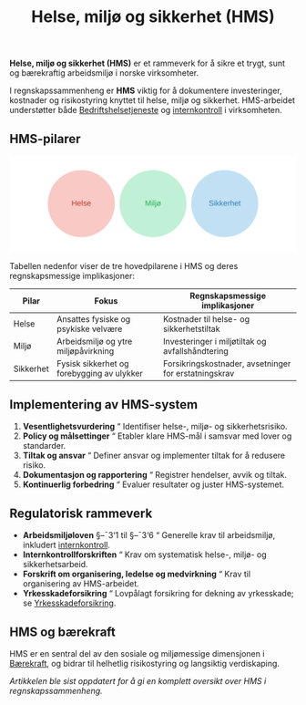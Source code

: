 ﻿---
title: "Helse, miljø og sikkerhet (HMS)"
seoTitle: "Helse, miljø og sikkerhet (HMS)"
description: '**Helse, miljø og sikkerhet (HMS)** er et rammeverk for å sikre et trygt, sunt og bærekraftig arbeidsmiljø i norske virksomheter.'
summary: "HMS i regnskap: rammeverk, implementering, regelverk og regnskapseffekter."
---

**Helse, miljø og sikkerhet (HMS)** er et rammeverk for å sikre et trygt, sunt og bærekraftig arbeidsmiljø i norske virksomheter.

I regnskapssammenheng er **HMS** viktig for å dokumentere investeringer, kostnader og risikostyring knyttet til helse, miljø og sikkerhet. HMS-arbeidet understøtter både [Bedriftshelsetjeneste](/blogs/regnskap/bedriftshelsetjeneste "Bedriftshelsetjeneste: HMS-tjenester og krav") og [internkontroll](/blogs/regnskap/hva-er-internkontroll "Hva er Internkontroll i Regnskap?") i virksomheten.

## HMS-pilarer

![HMS-pilarer](hms-pillars.svg)

Tabellen nedenfor viser de tre hovedpilarene i HMS og deres regnskapsmessige implikasjoner:

| Pilar     | Fokus                                 | Regnskapsmessige implikasjoner                      |
|-----------|---------------------------------------|-----------------------------------------------------|
| Helse     | Ansattes fysiske og psykiske velvære  | Kostnader til helse- og sikkerhetstiltak            |
| Miljø     | Arbeidsmiljø og ytre miljøpåvirkning   | Investeringer i miljøtiltak og avfallshåndtering    |
| Sikkerhet | Fysisk sikkerhet og forebygging av ulykker | Forsikringskostnader, avsetninger for erstatningskrav |

## Implementering av HMS-system

1. **Vesentlighetsvurdering** “ Identifiser helse-, miljø- og sikkerhetsrisiko.
2. **Policy og målsettinger** “ Etabler klare HMS-mål i samsvar med lover og standarder.
3. **Tiltak og ansvar** “ Definer ansvar og implementer tiltak for å redusere risiko.
4. **Dokumentasjon og rapportering** “ Registrer hendelser, avvik og tiltak.
5. **Kontinuerlig forbedring** “ Evaluer resultater og juster HMS-systemet.

## Regulatorisk rammeverk

* **Arbeidsmiljøloven** §–¯3‘1 til §–¯3‘6 “ Generelle krav til arbeidsmiljø, inkludert [internkontroll](/blogs/regnskap/hva-er-internkontroll "Hva er Internkontroll i Regnskap?").
* **Internkontrollforskriften** “ Krav om systematisk helse-, miljø- og sikkerhetsarbeid.
* **Forskrift om organisering, ledelse og medvirkning** “ Krav til organisering av HMS-arbeidet.
* **Yrkesskadeforsikring** “ Lovpålagt forsikring for dekning av yrkesskade; se [Yrkesskadeforsikring](/blogs/regnskap/yrkesskadeforsikring "Yrkesskadeforsikring “ Guide til Yrkesskadeforsikring for Norske Virksomheter").

## HMS og bærekraft

HMS er en sentral del av den sosiale og miljømessige dimensjonen i [Bærekraft](/blogs/regnskap/baerekraft "Bærekraft i Regnskap: En Komplett Guide til Bærekraftsrapportering"), og bidrar til helhetlig risikostyring og langsiktig verdiskaping.

*Artikkelen ble sist oppdatert for å gi en komplett oversikt over HMS i regnskapssammenheng.*











